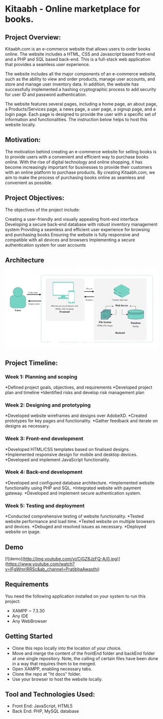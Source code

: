 # Kitaabh - Online marketplace for books.


## Project Overview:
Kitaabh.com is an e-commerce website that allows users to order books online. The website includes a HTML, CSS and Javascript based front-end and a PHP and SQL based back-end. This is a full-stack web application that provides a seamless user experience.

The website includes all the major components of an e-commerce website, such as the ability to view and order products, manage user accounts, and store and manage user inventory data. In addition, the website has successfully implemented a hashing cryptographic process to add security for user ID and password authentication.

The website features several pages, including a home page, an about page, a Products/Services page, a news page, a user page, a signup page, and a login page. Each page is designed to provide the user with a specific set of information and functionalities.
The instruction below helps to host this website locally.

## Motivation:
The motivation behind creating an e-commerce website for selling books is to provide users with a convenient and efficient way to purchase books online. With the rise of digital technology and online shopping, it has become increasingly important for businesses to provide their customers with an online platform to purchase products. By creating Kitaabh.com, we aim to make the process of purchasing books online as seamless and convenient as possible.

## Project Objectives:
The objectives of the project include:

Creating a user-friendly and visually appealing front-end interface
Developing a secure back-end database with robust inventory management system
Providing a seamless and efficient user experience for browsing and purchasing books
Ensuring the website is fully responsive and compatible with all devices and browsers
Implementing a secure authentication system for user accounts

## Architecture

![Architecture](images/architecture.png)

## Project Timeline:

### Week 1: Planning and scoping

*Defined project goals, objectives, and requirements
*Developed project plan and timeline
*Identified risks and develop risk management plan

### Week 2: Designing and prototyping

*Developed website wireframes and designs over AdobeXD.
*Created prototypes for key pages and functionality.
*Gather feedback and iterate on designs as necessary.

### Week 3: Front-end development

*Developed HTML/CSS templates based on finalised designs.
*Implemented responsive design for mobile and desktop devices.
*Developed and implement JavaScript functionality.

### Week 4: Back-end development

*Developed and configured database architecture.
*Implemented website functionality using PHP and SQL.
*Integrated website with payment gateway.
*Developed and implement secure authentication system.

### Week 5: Testing and deployment

*Conducted comprehensive testing of website functionality.
*Tested website performance and load time.
*Tested website on multiple browsers and devices.
*Debuged and resolved issues as necessary.
*Deployed website on ipage.


## Demo

[![demo][(http://img.youtube.com/vi/CjGZ8JzFQ-A/0.jpg)](https://youtu.be/CjGZ8JzFQ-A)](https://www.youtube.com/watch?v=lFgWmrlRRSc&ab_channel=PratibhaAwasthi)

## Requirements

You need the following application installed on your system to run this project:

* XAMPP ~  7.3.30
* Any IDE
* Any WebBrowser

## Getting Started

* Clone this repo locally into the location of your choice.
* Move and merge the content of the frontEnd folder and backEnd folder at one single repository. Note, the calling of certain files have been done in a way that  requires them to be merged. 
* Open XAMPP, enabling necessary tabs.
*  Clone the repo at "ht docs" folder.
*   Use your browser to host the website locally.

## Tool and Technologies Used:
* Front End: JavaScript, HTML5
* Back  End: PHP, MySQL database




